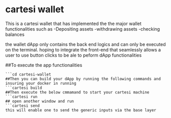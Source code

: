 # cartesi wallet
This is a cartesi wallet that has implemented the the major wallet functionalities such as 
-Depositing assets
-withdrawing assets
-checking balances 

the wallet dApp only contains the back end logics and can only be executed on the terminal. hoping to integrate the front-end that seamlessly allows a user to use button  clicks to be ale to peform dApp functionalities

##To execute the app functionalities 
```git clone git@github.com:Moso-sudo/cartesi-wallet.git
```cd cartesi-wallet 
##Then you can build your dApp by running the following commands and insuring your docker in running 
```cartesi build
##Then execute the below cmmamand to start your cartesi machine 
```cartesi run  
## open another window and run 
```cartesi send
this will enable one to send the generic inputs via the base layer 


